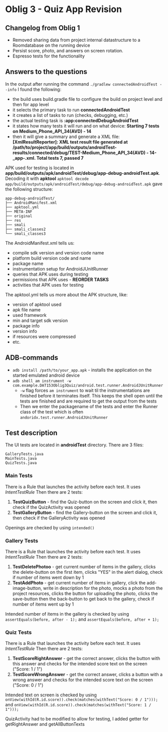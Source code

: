 # Oblig 3 - Quiz App Revision

## Changelog from Oblig 1
- Removed sharing data from project internal datastructure to a Roomdatabase on the running device
- Persist score, photo, and answers on screen rotation.
- Espresso tests for the functionality

## Answers to the questions

In the output after running the command `./gradlew connectedAndroidTest --info` I found the following:
- the build uses build.gradle file to configure the build on project level and then for app level
- it selects the primary task to run **connectedAndroidTest**
- it creates a list of tasks to run (checks, debugging, etc.)
- the actual testing task is **:app:connectedDebugAndroidTest**
- it states how many tests it will run and on what device: **Starting 7 tests on Medium_Phone_API_34(AVD) - 14**
- then it will give a summary and generate a XML file: **[XmlResultReporter]: XML test result file generated at /path/to/project/app/build/outputs/androidTest-results/connected/debug/TEST-Medium_Phone_API_34(AVD) - 14-_app-.xml. Total tests 7, passed 7**

APK used for testing is located in **app/build/outputs/apk/androidTest/debug/app-debug-androidTest.apk**.
Decoding it with **apktool** `apktool decode app/build/outputs/apk/androidTest/debug/app-debug-androidTest.apk` gave the following structure:
```
app-debug-androidTest/
├── AndroidManifest.xml
├── apktool.yml
├── META-INF
├── original
├── res
├── smali
├── smali_classes2
└── smali_classes3
```

The AndroidManifest.xml tells us:
- compile sdk version and version code name
- platform build version code and name
- package name
- instrumentation setup for AndroidJUnitRunner
- queries that APK uses during testing
- permissions that APK uses - **REORDER TASKS**
- activities that APK uses for testing

The apktool.yml tells us more about the APK structure, like:
- version of apktool used
- apk file name
- used framework
- min and target sdk version
- package info
- version info
- if resources were compressed
- etc.

## ADB-commands
- `adb install /path/to/your_app.apk` - installs the application on the started emulated android device
- `adb shell am instrument -w com.example.DAT153Oblig3Quiz/android.test.runner.AndroidJUnitRunner`
   - `-w` flag forces `am instrument` to wait til the instrumentations are finished before it terminates itself. This keeps the shell open until the tests are finished and are required to get the output from the tests
   - Then we enter the packagename of the tests and enter the Runner class of the test which is often `andoridx.test.runner.AndroidJUnitRunner`

## Test description

The UI tests are located in **androidTest** directory. There are 3 files:
```
GalleryTests.java
MainTests.java
QuizTests.java
```

### Main Tests
There is a Rule that launches the activity before each test. It uses *IntentTestRule*
Then there are 2 tests:
1. **TestQuizButton** - find the Quiz-button on the screen and click it, then check if the QuizActivity was opened
2. **TestGalleryButton** - find the Gallery-button on the screen and click it, then check if the GalleryActivity was opened

Openings are checked by using `intended()`

### Gallery Tests
There is a Rule that launches the activity before each test. It uses *IntentTestRule*
Then there are 2 tests:
1. **TestDeletePhotoo** - get current number of items in the gallery, clicks the delete-button on the first item, clicks "YES" in the alert dialog, check if number of items went down by 1
2. **TestAddPhoto** - get current number of items in gallery, click the add-image-button, write in description for the photo, mocks a photo from the project resources, clicks the button for uploading the photo, clicks the save-button then the back-button to get back to the gallery, check if number of items went up by 1

Intended number of items in the gallery is checked by using `assertEquals(before, after - 1);` and `assertEquals(before, after + 1);`

### Quiz Tests
There is a Rule that launches the activity before each test. It uses *IntentTestRule*
Then there are 2 tests:
1. **TestScoreRightAnswer** - get the correct answer, clicks the button with this answer and checks for the intended score text on the screen ("Score: 1 / 1")
2. **TestScoreWrongAnswer** - get the correct answer, clicks a button with a wrong answer and checks for the intended score text on the screen ("Score: 0 / 1")

Intended text on screen is checked by using `onView(withId(R.id.score)).check(matches(withText("Score: 0 / 1")));` and `onView(withId(R.id.score)).check(matches(withText("Score: 1 / 1")));`

QuizActivity had to be modified to allow for testing, I added getter for getRightAnswer and getAllButtonTexts

